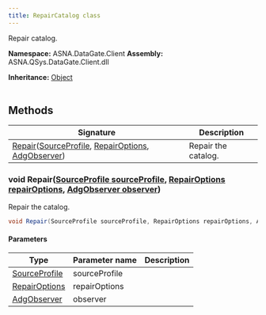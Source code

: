 ```yaml
---
title: RepairCatalog class
---
```


Repair catalog.

**Namespace:** ASNA.DataGate.Client
**Assembly:** ASNA.QSys.DataGate.Client.dll

**Inheritance:** [Object](https://docs.microsoft.com/en-us/dotnet/api/system.object)
<br>
<br>

## Methods

| Signature | Description |
| --- | --- |
| [Repair](#repair-sourceprofile-repairoptions-adgobserver-)([SourceProfile](/reference/data-gate-providers/source-profile.html), [RepairOptions](https://learn.microsoft.com/en-us/dotnet/api/), [AdgObserver](/reference/data-gate-client/adg-observer.html)) | Repair the catalog.

### void Repair([SourceProfile sourceProfile](/reference/data-gate-providers/source-profile.html), [RepairOptions repairOptions](https://learn.microsoft.com/en-us/dotnet/api/), [AdgObserver observer](/reference/data-gate-client/adg-observer.html))

Repair the catalog.

```cs
void Repair(SourceProfile sourceProfile, RepairOptions repairOptions, AdgObserver observer)
```

#### Parameters

| Type | Parameter name | Description
| --- | --- | ---
| [SourceProfile](/reference/data-gate-providers/source-profile.html) | sourceProfile | 
| [RepairOptions](https://learn.microsoft.com/en-us/dotnet/api/) | repairOptions | 
| [AdgObserver](/reference/data-gate-client/adg-observer.html) | observer | 
